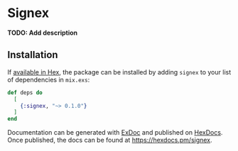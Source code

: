 # Signex

**TODO: Add description**

## Installation

If [available in Hex](https://hex.pm/docs/publish), the package can be installed
by adding `signex` to your list of dependencies in `mix.exs`:

```elixir
def deps do
  [
    {:signex, "~> 0.1.0"}
  ]
end
```

Documentation can be generated with [ExDoc](https://github.com/elixir-lang/ex_doc)
and published on [HexDocs](https://hexdocs.pm). Once published, the docs can
be found at <https://hexdocs.pm/signex>.

